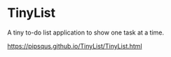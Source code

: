 # TinyList
A tiny to-do list application to show one task at a time.

https://pipsqus.github.io/TinyList/TinyList.html
